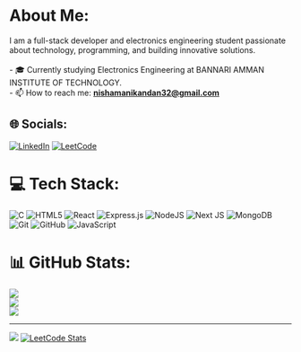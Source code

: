#  About Me:
I am a full-stack developer and electronics engineering student passionate about technology, programming, and building innovative solutions.<br><br>- 🎓 Currently studying Electronics Engineering at BANNARI AMMAN INSTITUTE OF TECHNOLOGY.<br> - 📫 How to reach me: **nishamanikandan32@gmail.com**<br>


## 🌐 Socials:
[![LinkedIn](https://img.shields.io/badge/LinkedIn-%230077B5.svg?logo=linkedin&logoColor=white)](https://www.linkedin.com/in/nisha-m-a577a4263/)
[![LeetCode](https://img.shields.io/badge/LeetCode-%23F3C300.svg?logo=leetcode&logoColor=white)](https://leetcode.com/u/NISHAMANIKANDAN/)


# 💻 Tech Stack:
![C](https://img.shields.io/badge/c-%2300599C.svg?style=for-the-badge&logo=c&logoColor=white) ![HTML5](https://img.shields.io/badge/html5-%23E34F26.svg?style=for-the-badge&logo=html5&logoColor=white) ![React](https://img.shields.io/badge/react-%2320232a.svg?style=for-the-badge&logo=react&logoColor=%2361DAFB) ![Express.js](https://img.shields.io/badge/express.js-%23404d59.svg?style=for-the-badge&logo=express&logoColor=%2361DAFB) ![NodeJS](https://img.shields.io/badge/node.js-6DA55F?style=for-the-badge&logo=node.js&logoColor=white) ![Next JS](https://img.shields.io/badge/Next-black?style=for-the-badge&logo=next.js&logoColor=white) ![MongoDB](https://img.shields.io/badge/MongoDB-%234ea94b.svg?style=for-the-badge&logo=mongodb&logoColor=white) ![Git](https://img.shields.io/badge/git-%23F05033.svg?style=for-the-badge&logo=git&logoColor=white) ![GitHub](https://img.shields.io/badge/github-%23121011.svg?style=for-the-badge&logo=github&logoColor=white) ![JavaScript](https://img.shields.io/badge/javascript-%23323330.svg?style=for-the-badge&logo=javascript&logoColor=%23F7DF1E)
# 📊 GitHub Stats:
![](https://github-readme-stats.vercel.app/api?username=NISHA-MANIKANDAN&theme=dark&hide_border=false&include_all_commits=false&count_private=false)<br/>
![](https://github-readme-streak-stats.herokuapp.com/?user=NISHA-MANIKANDAN&theme=dark&hide_border=false)<br/>
![](https://github-readme-stats.vercel.app/api/top-langs/?username=NISHA-MANIKANDAN&theme=dark&hide_border=false&include_all_commits=false&count_private=false&layout=compact)

---
[![](https://visitcount.itsvg.in/api?id=NISHA-MANIKANDAN&icon=0&color=0)](https://visitcount.itsvg.in)
<a href="https://leetcode.com/u/NISHAMANIKANDAN/"><img src="https://leetcard.jacoblin.cool/NISHAMANIKANDAN" alt="LeetCode Stats"></a>


<!-- Proudly created with GPRM ( https://gprm.itsvg.in ) -->
